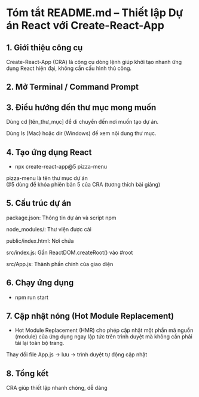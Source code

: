 # Tóm tắt README.md – Thiết lập Dự án React với Create-React-App

## 1. Giới thiệu công cụ

Create-React-App (CRA) là công cụ dòng lệnh giúp khởi tạo nhanh ứng dụng React hiện đại, không cần cấu hình thủ công.

## 2. Mở Terminal / Command Prompt

## 3. Điều hướng đến thư mục mong muốn

Dùng cd [tên_thư_mục] để di chuyển đến nơi muốn tạo dự án.

Dùng ls (Mac) hoặc dir (Windows) để xem nội dung thư mục.

## 4. Tạo ứng dụng React

- npx create-react-app@5 pizza-menu

pizza-menu là tên thư mục dự án <br>
@5 dùng để khóa phiên bản 5 của CRA (tương thích bài giảng)

## 5. Cấu trúc dự án

package.json: Thông tin dự án và script npm

node_modules/: Thư viện được cài

public/index.html: Nơi chứa <div id="root">

src/index.js: Gắn ReactDOM.createRoot() vào #root

src/App.js: Thành phần chính của giao diện

## 6. Chạy ứng dụng

- npm run start

## 7. Cập nhật nóng (Hot Module Replacement)

- Hot Module Replacement (HMR) cho phép cập nhật một phần mã nguồn (module) của ứng dụng ngay lập tức trên trình duyệt mà không cần phải tải lại toàn bộ trang.

Thay đổi file App.js → lưu → trình duyệt tự động cập nhật

## 8. Tổng kết

CRA giúp thiết lập nhanh chóng, dễ dàng
